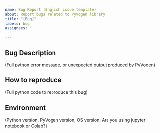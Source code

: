 ```yaml
---
name: Bug Report (English issue template)
about: Report bugs related to PyVogen library
title: "[Bug]"
labels: bug
assignees: ''

---
```


## Bug Description
(Full python error message, or unexpected output produced by PyVogen)

## How to reproduce
(Full python code to reproduce this bug)

## Environment
(Python version, PyVogen version, OS version, Are you using jupyter notebook or Colab?）
